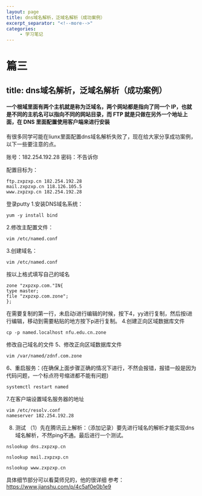 ```yaml
---
layout: page
title: dns域名解析，泛域名解析（成功案例）
excerpt_separator: "<!--more-->"
categories:
     - 学习笔记
---
```


# 篇三
## title: dns域名解析，泛域名解析（成功案例）
#### 一个根域里面有两个主机就是称为泛域名，两个网站都是指向了同一个 IP，也就是不同的主机名可以指向不同的网站目录，而 FTP 就是只做在另外一个地址上面，在 DNS 里面配置使用客户端来进行安装
有很多同学可能在liunx里面配置dns域名解析失败了，现在给大家分享成功案例，以下一些要注意的点。
<!--more-->
账号：182.254.192.28
密码：不告诉你

配置目标为：

```
ftp.zxpzxp.cn 182.254.192.28
mail.zxpzxp.cn 118.126.105.5
www.zxpzxp.cn 182.254.192.28
```
登录putty
1.安装DNS域名系统：
```
yum -y install bind  
```
2.修改主配置文件：
```
vim /etc/named.conf
```

3.创建域名：
 ```
vim /etc/named.conf
```

按以上格式填写自己的域名
```
zone "zxpzxp.com."IN{
type master;
file "zxpzxp.com.zone";
};
```
在需要复制的第一行，未启动i进行编辑的时候，按下4，yy进行复制，然后按i进行编辑，移动到需要粘贴的地方按下p进行复制。
4.创建正向区域数据库文件
```
cp -p named.localhost nfu.edu.cn.zone
```

修改自己域名的文件
5、修改正向区域数据库文件
```
vim /var/named/zdnf.com.zone
```

6、重启服务：(在确保上面步骤正确的情况下进行，不然会报错，报错一般是因为代码问题，一个标点符号缩进都不能有问题)
```
systemctl restart named
```

7.在客户端设置域名服务器的地址
```
vim /etc/resolv.conf
nameserver 182.254.192.28
```

8.	测试
（1）先在腾讯云上解析：（添加记录）要先进行域名的解析才能实现dns域名解析，不然ping不通。最后进行一个测试。


```
nslookup dns.zxpzxp.cn
```

```
nslookup mail.zxpzxp.cn
```


```
nslookup www.zxpzxp.cn
```
具体细节部分可以看莫师兄的，他的很详细
参考：https://www.jianshu.com/p/4c5af0e0b1e9
